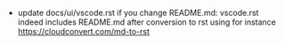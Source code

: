 - update docs/ui/vscode.rst if you change README.md:
  vscode.rst indeed includes README.md after conversion to rst
  using for instance https://cloudconvert.com/md-to-rst
